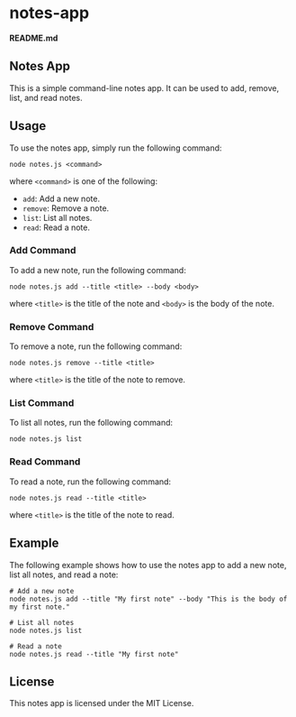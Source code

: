 # notes-app
**README.md**

## Notes App

This is a simple command-line notes app. It can be used to add, remove, list, and read notes.

## Usage

To use the notes app, simply run the following command:

```
node notes.js <command>
```

where `<command>` is one of the following:

* `add`: Add a new note.
* `remove`: Remove a note.
* `list`: List all notes.
* `read`: Read a note.

### Add Command

To add a new note, run the following command:

```
node notes.js add --title <title> --body <body>
```

where `<title>` is the title of the note and `<body>` is the body of the note.

### Remove Command

To remove a note, run the following command:

```
node notes.js remove --title <title>
```

where `<title>` is the title of the note to remove.

### List Command

To list all notes, run the following command:

```
node notes.js list
```

### Read Command

To read a note, run the following command:

```
node notes.js read --title <title>
```

where `<title>` is the title of the note to read.

## Example

The following example shows how to use the notes app to add a new note, list all notes, and read a note:

```
# Add a new note
node notes.js add --title "My first note" --body "This is the body of my first note."

# List all notes
node notes.js list

# Read a note
node notes.js read --title "My first note"
```

## License

This notes app is licensed under the MIT License.
